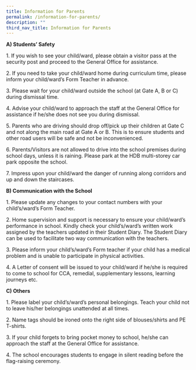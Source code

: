 ```yaml
---
title: Information for Parents
permalink: /information-for-parents/
description: ""
third_nav_title: Information for Parents
---
```

**A) Students’ Safety**

1\. If you wish to see your child/ward, please obtain a visitor pass at the security post and proceed to the General Office for assistance.

2\. If you need to take your child/ward home during curriculum time, please inform your child/ward’s Form Teacher in advance.

3\. Please wait for your child/ward outside the school (at Gate A, B or C) during dismissal time.

4\. Advise your child/ward to approach the staff at the General Office for assistance if he/she does not see you during dismissal.

5\. Parents who are driving should drop off/pick up their children at Gate C and not along the main road at Gate A or B. This is to ensure students and other road users will be safe and not be inconvenienced.

6\. Parents/Visitors are not allowed to drive into the school premises during school days, unless it is raining. Please park at the HDB multi-storey car park opposite the school.

7\. Impress upon your child/ward the danger of running along corridors and up and down the staircases.

**B) Communication with the School**

1\. Please update any changes to your contact numbers with your child’s/ward’s Form Teacher.

2\. Home supervision and support is necessary to ensure your child/ward’s performance in school. Kindly check your child’s/ward’s written work assigned by the teachers updated in their Student Diary. The Student Diary can be used to facilitate two way communication with the teachers.

3\. Please inform your child’s/ward’s Form teacher if your child has a medical problem and is unable to participate in physical activities.

4\. A Letter of consent will be issued to your child/ward if he/she is required to come to school for CCA, remedial, supplementary lessons, learning journeys etc.

**C) Others**

1\. Please label your child’s/ward’s personal belongings. Teach your child not to leave his/her belongings unattended at all times.

2\. Name tags should be ironed onto the right side of blouses/shirts and PE T-shirts.

3\. If your child forgets to bring pocket money to school, he/she can approach the staff at the General Office for assistance.

4\. The school encourages students to engage in silent reading before the flag-raising ceremony.